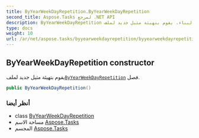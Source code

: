 ```yaml
---
title: ByYearWeekDayRepetition.ByYearWeekDayRepetition
second_title: Aspose.Tasks لمرجع .NET API
description: ByYearWeekDayRepetition البناء. يقوم بتهيئة مثيل جديد لملفByYearWeekDayRepetition فصل.
type: docs
weight: 10
url: /ar/net/aspose.tasks/byyearweekdayrepetition/byyearweekdayrepetition/
---
```

## ByYearWeekDayRepetition constructor

يقوم بتهيئة مثيل جديد لملف[`ByYearWeekDayRepetition`](../) فصل.

```csharp
public ByYearWeekDayRepetition()
```

### أنظر أيضا

* class [ByYearWeekDayRepetition](../)
* مساحة الاسم [Aspose.Tasks](../../byyearweekdayrepetition/)
* المجسم [Aspose.Tasks](../../../)


